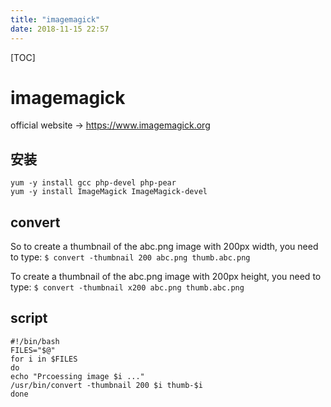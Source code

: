```yaml
---
title: "imagemagick"
date: 2018-11-15 22:57
---
```



[TOC]

# imagemagick

official website -> https://www.imagemagick.org



## 安装

```
yum -y install gcc php-devel php-pear
yum -y install ImageMagick ImageMagick-devel
```



## convert

So to create a thumbnail of the abc.png image with 200px width, you need to type:
`$ convert -thumbnail 200 abc.png thumb.abc.png`

To create a thumbnail of the abc.png image with 200px height, you need to type:
`$ convert -thumbnail x200 abc.png thumb.abc.png`



## script

```
#!/bin/bash
FILES="$@"
for i in $FILES
do
echo "Prcoessing image $i ..."
/usr/bin/convert -thumbnail 200 $i thumb-$i
done
```

